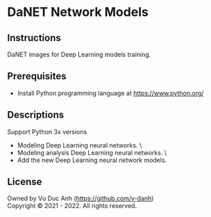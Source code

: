 # DaNET Network Models


## Instructions
DaNET images for Deep Learning models training.

## Prerequisites
+ Install Python programming language at https://www.python.org/

## Descriptions
Support Python 3x versions
+ Modeling Deep Learning neural networks. \
+ Modeling analysis Deep Learning neural networks. \
+ Add the new Deep Learning neural network models.

## License
Owned by Vu Duc Anh (https://github.com/v-danh) </br>
Copyright © 2021 - 2022. All rights reserved.
